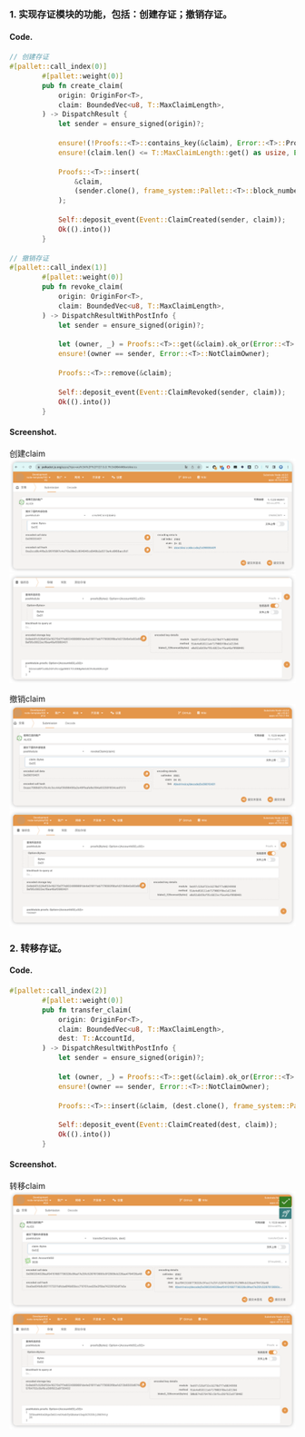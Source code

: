 ### 1. 实现存证模块的功能，包括：创建存证；撤销存证。
#### Code.
```rust
// 创建存证
#[pallet::call_index(0)]
        #[pallet::weight(0)]
        pub fn create_claim(
            origin: OriginFor<T>,
            claim: BoundedVec<u8, T::MaxClaimLength>,
        ) -> DispatchResult {
            let sender = ensure_signed(origin)?;

            ensure!(!Proofs::<T>::contains_key(&claim), Error::<T>::ProofAlreadyExist);
            ensure!(claim.len() <= T::MaxClaimLength::get() as usize, Error::<T>::ClaimTooLong);

            Proofs::<T>::insert(
                &claim,
                (sender.clone(), frame_system::Pallet::<T>::block_number()),
            );

            Self::deposit_event(Event::ClaimCreated(sender, claim));
            Ok(().into())
        }

// 撤销存证
#[pallet::call_index(1)]
        #[pallet::weight(0)]
        pub fn revoke_claim(
            origin: OriginFor<T>,
            claim: BoundedVec<u8, T::MaxClaimLength>,
        ) -> DispatchResultWithPostInfo {
            let sender = ensure_signed(origin)?;

            let (owner, _) = Proofs::<T>::get(&claim).ok_or(Error::<T>::ClaimNotExist)?;
            ensure!(owner == sender, Error::<T>::NotClaimOwner);

            Proofs::<T>::remove(&claim);

            Self::deposit_event(Event::ClaimRevoked(sender, claim));
            Ok(().into())
        }
```

#### Screenshot.
创建claim
![create_claim1](../../img/create_claim1.png)
![create_claim2](../../img/create_claim2.png)

撤销claim
![revoke_claim1](../../img/revoke_claim1.png)
![revoke_claim2](../../img/revoke_claim2.png)

### 2. 转移存证。
#### Code.
```rust
#[pallet::call_index(2)]
        #[pallet::weight(0)]
        pub fn transfer_claim(
            origin: OriginFor<T>,
            claim: BoundedVec<u8, T::MaxClaimLength>,
            dest: T::AccountId,
        ) -> DispatchResultWithPostInfo {
            let sender = ensure_signed(origin)?;

            let (owner, _) = Proofs::<T>::get(&claim).ok_or(Error::<T>::ClaimNotExist)?;
            ensure!(owner == sender, Error::<T>::NotClaimOwner);

            Proofs::<T>::insert(&claim, (dest.clone(), frame_system::Pallet::<T>::block_number()));

            Self::deposit_event(Event::ClaimCreated(dest, claim));
            Ok(().into())
        }
```

#### Screenshot.
转移claim
![transfer_claim1](../../img/transfer_claim1.png)
![transfer_claim2](../../img/transfer_claim2.png)
